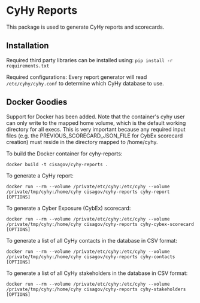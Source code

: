 CyHy Reports
=============

This package is used to generate CyHy reports and scorecards.  

Installation
------------

Required third party libraries can be installed using: `pip install -r requirements.txt`

Required configurations:
Every report generator will read `/etc/cyhy/cyhy.conf` to determine which CyHy database to use.


Docker Goodies
--------------
Support for Docker has been added.  Note that the container's cyhy user can only write to the mapped home volume, which is the default working directory for all execs.  This is very important because any required input files (e.g. the PREVIOUS_SCORECARD_JSON_FILE for CybEx scorecard creation) must reside in the directory mapped to /home/cyhy.

To build the Docker container for cyhy-reports:

```console
docker build -t cisagov/cyhy-reports .
```

To generate a CyHy report:

```console
docker run --rm --volume /private/etc/cyhy:/etc/cyhy --volume /private/tmp/cyhy:/home/cyhy cisagov/cyhy-reports cyhy-report [OPTIONS]
```

To generate a Cyber Exposure (CybEx) scorecard:

```console
docker run --rm --volume /private/etc/cyhy:/etc/cyhy --volume /private/tmp/cyhy:/home/cyhy cisagov/cyhy-reports cyhy-cybex-scorecard [OPTIONS]
```

To generate a list of all CyHy contacts in the database in CSV format:

```console
docker run --rm --volume /private/etc/cyhy:/etc/cyhy --volume /private/tmp/cyhy:/home/cyhy cisagov/cyhy-reports cyhy-contacts [OPTIONS]
```

To generate a list of all CyHy stakeholders in the database in CSV format:

```console
docker run --rm --volume /private/etc/cyhy:/etc/cyhy --volume /private/tmp/cyhy:/home/cyhy cisagov/cyhy-reports cyhy-stakeholders [OPTIONS]
```
